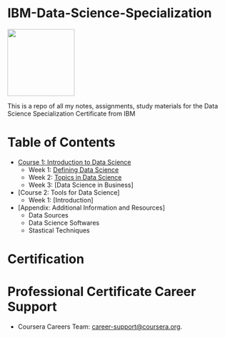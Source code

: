 # IBM-Data-Science-Specialization
<img src="https://www.freepnglogos.com/uploads/ibm-logo-png/ibm-logo-png-transparent-svg-vector-bie-supply-3.png" width=150>

This is a repo of all my notes, assignments, study materials for the Data Science Specialization Certificate from IBM 

# Table of Contents
- [Course 1: Introduction to Data Science]()
    * Week 1: [Defining Data Science](https://github.com/Its-Jin/IBM-Data-Science-Specialization/tree/main/Week%201%20-%20Defining%20Data%20Science)
    * Week 2: [Topics in Data Science](https://github.com/Its-Jin/IBM-Data-Science-Specialization/tree/main/Week%202%20-%20Data%20Science%20Topics)
    * Week 3: [Data Science in Business]
- [Course 2: Tools for Data Science]
    * Week 1: [Introduction] 
- [Appendix: Additional Information and Resources]
    * Data Sources
    * Data Science Softwares
    * Stastical Techniques



# Certification 



# Professional Certificate Career Support 
-  Coursera Careers Team: career-support@coursera.org.
